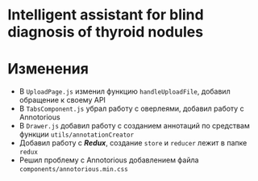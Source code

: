 # Intelligent assistant for blind diagnosis of thyroid nodules
# Изменения
 - В `UploadPage.js` изменил функцию `handleUploadFile`, добавил обращение к своему API
 - В `TabsComponent.js` убрал работу с оверлеями, добавил работу с Annotorious
 - В `Drawer.js` добавил работу с созданием аннотаций по средствам функции `utils/annotationCreator`
 - Добавил работу с ***Redux***, создание `store` и `reducer` лежит в папке `redux`
 - Решил проблему с Annotorious добавлением файла `components/annotorious.min.css`
